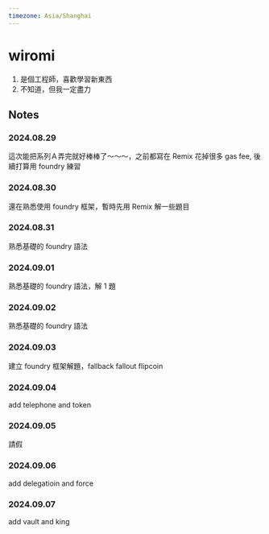 ```yaml
---
timezone: Asia/Shanghai
---
```


# wiromi

1. 是個工程師，喜歡學習新東西
2. 不知道，但我一定盡力

## Notes

<!-- Content_START -->

### 2024.08.29

這次能把系列Ａ弄完就好棒棒了～～～，之前都寫在 Remix 花掉很多 gas fee, 後續打算用 foundry 練習

### 2024.08.30

還在熟悉使用 foundry 框架，暫時先用 Remix 解一些題目


### 2024.08.31

熟悉基礎的 foundry 語法

### 2024.09.01

熟悉基礎的 foundry 語法，解 1 題

### 2024.09.02

熟悉基礎的 foundry 語法

### 2024.09.03

建立 foundry 框架解題，fallback fallout flipcoin

### 2024.09.04

add telephone and token 

### 2024.09.05

請假

### 2024.09.06

add delegatioin  and force

### 2024.09.07

add vault and king

<!-- Content_END -->
